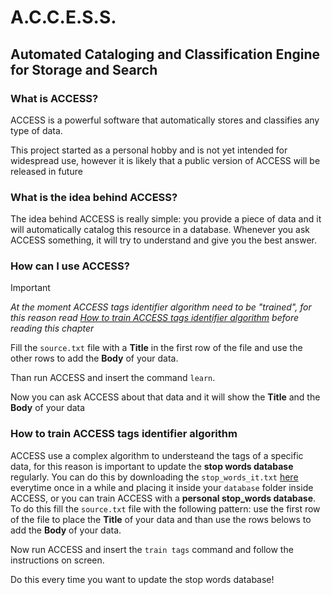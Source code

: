 # A.C.C.E.S.S.

## Automated Cataloging and Classification Engine for Storage and Search

### What is ACCESS?
ACCESS is a powerful software that automatically stores and classifies any type of data.

This project started as a personal hobby and is not yet intended for widespread use, however it is likely that a public version of ACCESS will be released in future

### What is the idea behind ACCESS?
The idea behind ACCESS is really simple: you provide a piece of data and it will automatically catalog this resource in a database. Whenever you ask ACCESS something, it will try to understand and give you the best answer.

### How can I use ACCESS?
> [!IMPORTANT]
> *At the moment ACCESS tags identifier algorithm need to be "trained", for this reason read [How to train ACCESS tags identifier algorithm](https://github.com/nicolacanzonieri/access#how-to-train-access-tags-identifier-algorithm) before reading this chapter*

Fill the `source.txt` file with a **Title** in the first row of the file and use the other rows to add the **Body** of your data.

Than run ACCESS and insert the command `learn`.

Now you can ask ACCESS about that data and it will show the **Title** and the **Body** of your data

### How to train ACCESS tags identifier algorithm
ACCESS use a complex algorithm to understeand the tags of a specific data, for this reason is important to update the **stop words database** regularly. You can do this by downloading the `stop_words_it.txt` [here](https://github.com/nicolacanzonieri/access/blob/master/database/stop_words_en.txt) everytime once in a while and placing it inside your `database` folder inside ACCESS, or you can train ACCESS with a **personal stop_words database**. To do this fill the `source.txt` file with the following pattern: use the first row of the file to place the **Title** of your data and than use the rows belows to add the **Body** of your data. 

Now run ACCESS and insert the `train tags` command and follow the instructions on screen.

Do this every time you want to update the stop words database!
